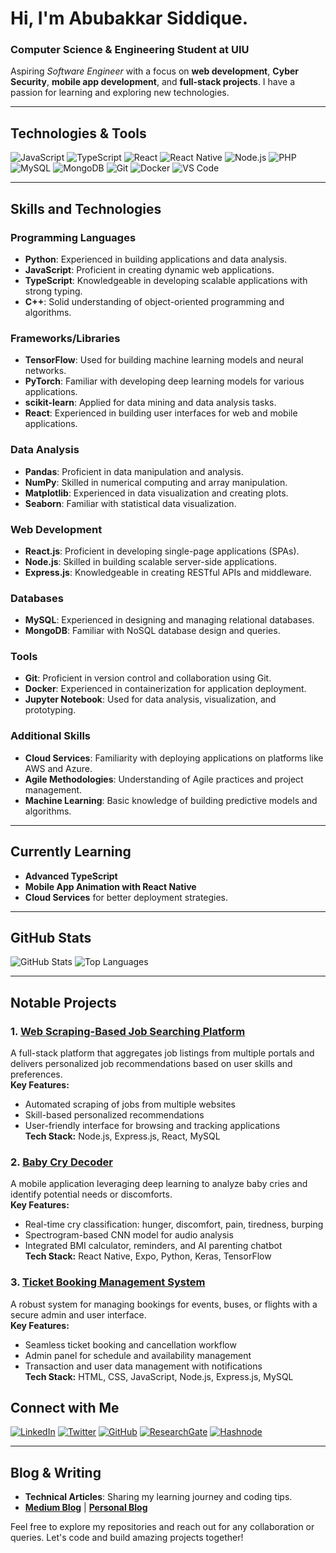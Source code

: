 # Hi, I'm Abubakkar Siddique.

### Computer Science & Engineering Student at UIU
 Aspiring *Software Engineer* with a focus on **web development**, **Cyber Security**, **mobile app development**, and **full-stack projects**. I have a passion for learning and exploring new technologies.

---

##  Technologies & Tools
![JavaScript](https://img.shields.io/badge/Code-JavaScript-yellow?style=flat&logo=javascript)
![TypeScript](https://img.shields.io/badge/Code-TypeScript-blue?style=flat&logo=typescript)
![React](https://img.shields.io/badge/Framework-React-blue?style=flat&logo=react)
![React Native](https://img.shields.io/badge/Mobile-React%20Native-blue?style=flat&logo=react)
![Node.js](https://img.shields.io/badge/Backend-Node.js-green?style=flat&logo=node.js)
![PHP](https://img.shields.io/badge/Backend-PHP-777BB4?style=flat&logo=php)
![MySQL](https://img.shields.io/badge/Database-MySQL-4479A1?style=flat&logo=mysql)
![MongoDB](https://img.shields.io/badge/Database-MongoDB-47A248?style=flat&logo=mongodb)
![Git](https://img.shields.io/badge/Version-Git-F05032?style=flat&logo=git)
![Docker](https://img.shields.io/badge/Container-Docker-2496ED?style=flat&logo=docker)
![VS Code](https://img.shields.io/badge/Editor-VS%20Code-blue?style=flat&logo=visual-studio-code)

---

## Skills and Technologies

### Programming Languages
- **Python**: Experienced in building applications and data analysis.
- **JavaScript**: Proficient in creating dynamic web applications.
- **TypeScript**: Knowledgeable in developing scalable applications with strong typing.
- **C++**: Solid understanding of object-oriented programming and algorithms.

### Frameworks/Libraries
- **TensorFlow**: Used for building machine learning models and neural networks.
- **PyTorch**: Familiar with developing deep learning models for various applications.
- **scikit-learn**: Applied for data mining and data analysis tasks.
- **React**: Experienced in building user interfaces for web and mobile applications.

### Data Analysis
- **Pandas**: Proficient in data manipulation and analysis.
- **NumPy**: Skilled in numerical computing and array manipulation.
- **Matplotlib**: Experienced in data visualization and creating plots.
- **Seaborn**: Familiar with statistical data visualization.

### Web Development
- **React.js**: Proficient in developing single-page applications (SPAs).
- **Node.js**: Skilled in building scalable server-side applications.
- **Express.js**: Knowledgeable in creating RESTful APIs and middleware.

### Databases
- **MySQL**: Experienced in designing and managing relational databases.
- **MongoDB**: Familiar with NoSQL database design and queries.

### Tools
- **Git**: Proficient in version control and collaboration using Git.
- **Docker**: Experienced in containerization for application deployment.
- **Jupyter Notebook**: Used for data analysis, visualization, and prototyping.

### Additional Skills
- **Cloud Services**: Familiarity with deploying applications on platforms like AWS and Azure.
- **Agile Methodologies**: Understanding of Agile practices and project management.
- **Machine Learning**: Basic knowledge of building predictive models and algorithms.

---

##  Currently Learning
- **Advanced TypeScript**
- **Mobile App Animation with React Native**
- **Cloud Services** for better deployment strategies.

---

## GitHub Stats
![GitHub Stats](https://github-readme-stats.vercel.app/api?username=abubakkarsiddiquee&show_icons=true&theme=radical)
![Top Languages](https://github-readme-stats.vercel.app/api/top-langs/?username=abubakkarsiddiquee&layout=compact&theme=radical)

---

## Notable Projects
### 1. [Web Scraping-Based Job Searching Platform](link-to-project)
A full-stack platform that aggregates job listings from multiple portals and delivers personalized job recommendations based on user skills and preferences.  
**Key Features:**  
- Automated scraping of jobs from multiple websites  
- Skill-based personalized recommendations  
- User-friendly interface for browsing and tracking applications  
**Tech Stack:** Node.js, Express.js, React, MySQL  

### 2. [Baby Cry Decoder](link-to-project)
A mobile application leveraging deep learning to analyze baby cries and identify potential needs or discomforts.  
**Key Features:**  
- Real-time cry classification: hunger, discomfort, pain, tiredness, burping  
- Spectrogram-based CNN model for audio analysis  
- Integrated BMI calculator, reminders, and AI parenting chatbot  
**Tech Stack:** React Native, Expo, Python, Keras, TensorFlow  

### 3. [Ticket Booking Management System](link-to-project)
A robust system for managing bookings for events, buses, or flights with a secure admin and user interface.  
**Key Features:**  
- Seamless ticket booking and cancellation workflow  
- Admin panel for schedule and availability management  
- Transaction and user data management with notifications  
**Tech Stack:** HTML, CSS, JavaScript, Node.js, Express.js, MySQL 

## Connect with Me
[![LinkedIn](https://img.shields.io/badge/LinkedIn-Connect-blue?style=flat&logo=linkedin)](https://www.linkedin.com/in/abubakkar-siddique-946909235/)
[![Twitter](https://img.shields.io/badge/Twitter-Follow-blue?style=flat&logo=twitter)](https://twitter.com/Awubakkar)
[![GitHub](https://img.shields.io/badge/GitHub-Follow-black?style=flat&logo=github)](https://github.com/abubakkarsiddiquee)
[![ResearchGate](https://img.shields.io/badge/ResearchGate-Connect-green?style=flat&logo=researchgate)](https://www.researchgate.net/profile/Abubakkar-Siddique-3)
[![Hashnode](https://img.shields.io/badge/Hashnode-Blog-orange?style=flat&logo=hashnode)](https://hashnode.com/@abubakkarsiddique)

---

##  Blog & Writing
- **Technical Articles**: Sharing my learning journey and coding tips.
- **[Medium Blog](https://medium.com/@abubakkarsiddiquee)** | **[Personal Blog](https://yourblog.com)**

Feel free to explore my repositories and reach out for any collaboration or queries. Let's code and build amazing projects together!
